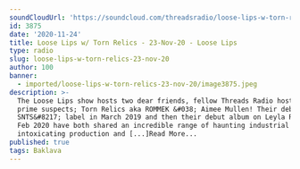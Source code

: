 ```yaml
---
soundCloudUrl: 'https://soundcloud.com/threadsradio/loose-lips-w-torn-relics-23-nov-20'
id: 3875
date: '2020-11-24'
title: Loose Lips w/ Torn Relics - 23-Nov-20 - Loose Lips
type: radio
slug: loose-lips-w-torn-relics-23-nov-20
author: 100
banner:
  - imported/loose-lips-w-torn-relics-23-nov-20/image3875.jpeg
description: >-
  The Loose Lips show hosts two dear friends, fellow Threads Radio hosts and
  prime suspects; Torn Relics aka ROMMEK &#038; Aimee Mullen! Their debut EP on
  SNTS&#8217; label in March 2019 and then their debut album on Leyla Records in
  Feb 2020 have both shared an incredible range of haunting industrial sounds,
  intoxicating production and [...]Read More...
published: true
tags: Baklava
---
```

